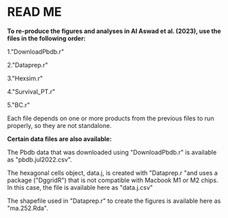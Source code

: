 # READ ME 

**To re-produce the figures and analyses in Al Aswad et al. (2023), use the files in the following order:**

1."DownloadPbdb.r"

2."Dataprep.r"

3."Hexsim.r"

4."Survival_PT.r"

5."BC.r"

Each file depends on one or more products from the previous files to run properly, so they are not standalone.

**Certain data files are also available:**

The Pbdb data that was downloaded using "DownloadPbdb.r" is available as "pbdb.jul2022.csv".

The hexagonal cells object, data.j, is created with "Dataprep.r "and uses a package ("DggridR") that is not compatible with Macbook M1 or M2 chips. In this case, the file is available here as "data.j.csv"

The shapefile used in "Dataprep.r" to create the figures is available here as "ma.252.Rda".
